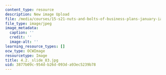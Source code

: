 ```yaml
---
content_type: resource
description: New image Upload
file: /media/courses/15-s21-nuts-and-bolts-of-business-plans-january-iap-2014/3877b09c954db26d093da93ec5239b78_4.2._slide_83.jpg
file_type: image/jpeg
image_metadata:
  caption: ''
  credit: ''
  image-alt: ''
learning_resource_types: []
ocw_type: OCWImage
resourcetype: Image
title: 4.2._slide_83.jpg
uid: 3877b09c-954d-b26d-093d-a93ec5239b78
---
```

